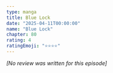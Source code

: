 ```yaml
---
type: manga
title: Blue Lock
date: "2025-04-11T00:00:00"
name: "Blue Lock"
chapter: 80
rating: 4
ratingEmoji: "⭐️⭐️⭐️⭐️"
---
```


_[No review was written for this episode]_